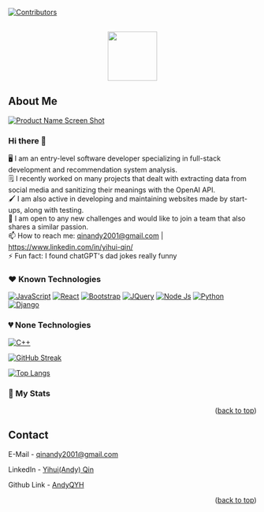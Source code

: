 <a name="readme-top"></a>
<!-- PROJECT SHIELDS -->
[![Contributors][contributors-shield]][contributors-url]

<!-- PROJECT LOGO -->
<br />
<div align="center">
  <a href="https://github.com/AndyQYH/AndyQYH">
      <img src="https://media.giphy.com/media/M9gbBd9nbDrOTu1Mqx/giphy.gif" width="100"/>
  </a>
</div>


<!-- ABOUT THE PROJECT -->
## About Me

[![Product Name Screen Shot][product-screenshot]](https://example.com)

### Hi there 👋

🖥 I am an entry-level software developer specializing in full-stack development and recommendation system analysis.\
🗒 I recently worked on many projects that dealt with extracting data from social media and sanitizing their meanings with the OpenAI API. \
🖌 I am also active in developing and maintaining websites made by start-ups, along with testing. \
👯 I am open to any new challenges and would like to join a team that also shares a similar passion. \
📫 How to reach me: qinandy2001@gmail.com | https://www.linkedin.com/in/yihui-qin/ \
⚡ Fun fact:  I found chatGPT's dad jokes really funny


### ❤ Known Technologies
[![JavaScript][JS.com]][JS-url] [![React][React.js]][React-url] [![Bootstrap][Bootstrap.com]][Bootstrap-url] [![JQuery][JQuery.com]][JQuery-url] [![Node Js][NodeJs.org]][NodeJs-url] [![Python][Python.org]][Python-url] [![Django][Django.com]][Django-url]

### 💔 None Technologies
[![C++][CPP.com]][CPP-url]

[![GitHub Streak](http://github-readme-streak-stats.herokuapp.com?user=AndyQYH&theme=dark&background=000000)](https://git.io/streak-stats)

[![Top Langs](https://github-readme-stats.vercel.app/api/top-langs/?username=AndyQYH&layout=compact&theme=vision-friendly-dark)](https://github.com/anuraghazra/github-readme-stats)

### 💯 My Stats

<p align="right">(<a href="#readme-top">back to top</a>)</p>

<!-- CONTACT -->
## Contact
E-Mail - qinandy2001@gmail.com

LinkedIn - [Yihui(Andy) Qin](https://www.linkedin.com/in/yihui-qin/)

Github Link - [AndyQYH](https://github.com/AndyQYH/AndyQYH)

<p align="right">(<a href="#readme-top">back to top</a>)</p>



<!-- MARKDOWN LINKS & IMAGES -->
<!-- https://www.markdownguide.org/basic-syntax/#reference-style-links -->
[contributors-shield]: https://img.shields.io/github/contributors/AndyQYH/AndyQYH.svg?style=for-the-badge
[contributors-url]: https://github.com/AndyQYH/AndyQYH/graphs/contributors
[forks-shield]: https://img.shields.io/github/forks/AndyQYH/AndyQYH.svg?style=for-the-badge
[forks-url]: https://github.com/AndyQYH/AndyQYH/network/members
[stars-shield]: https://img.shields.io/github/stars/AndyQYH/AndyQYH.svg?style=for-the-badge
[stars-url]: https://github.com/AndyQYH/AndyQYH/stargazers
[issues-shield]: https://img.shields.io/github/issues/AndyQYH/AndyQYH.svg?style=for-the-badge
[issues-url]: https://github.com/AndyQYH/AndyQYH/issues
[license-shield]: https://img.shields.io/github/license/AndyQYH/AndyQYH.svg?style=for-the-badge
[license-url]: https://github.com/AndyQYH/AndyQYH/blob/master/LICENSE.txt
[linkedin-shield]: https://img.shields.io/badge/-LinkedIn-black.svg?style=for-the-badge&logo=linkedin&colorB=555
[linkedin-url]: https://linkedin.com/in/yihui-qin
[product-screenshot]: images/screenshot.png
[JS.com]: https://img.shields.io/badge/JavaScript-000000?style=for-the-badge&logo=javascript&logoColor=F7DF1E
[JS-url]: https://www.javascript.com/
[React.js]: https://img.shields.io/badge/React-20232A?style=for-the-badge&logo=react&logoColor=61DAFB
[React-url]: https://reactjs.org/
[Django.com]: https://img.shields.io/badge/Django-44B78B?style=for-the-badge&logo=django&logoColor=092E20
[Django-url]: https://www.djangoproject.com/
[Angular.io]: https://img.shields.io/badge/Angular-DD0031?style=for-the-badge&logo=angular&logoColor=white
[Angular-url]: https://angular.io/
[Python.org]: https://img.shields.io/badge/Python-3776AB?style=for-the-badge&logo=python&logoColor=FFD846
[Python-url]: https://www.python.org/
[CPP.com]: https://img.shields.io/badge/C++-00599C?style=for-the-badge&logo=cplusplus&logoColor=white
[CPP-url]: https://cplusplus.com/
[Bootstrap.com]: https://img.shields.io/badge/Bootstrap-563D7C?style=for-the-badge&logo=bootstrap&logoColor=white
[Bootstrap-url]: https://getbootstrap.com
[JQuery.com]: https://img.shields.io/badge/jQuery-0769AD?style=for-the-badge&logo=jquery&logoColor=white
[JQuery-url]: https://jquery.com 
[NodeJs.org]: https://img.shields.io/badge/NodeJs-339933?style=for-the-badge&logo=nodedotjs&logoColor=white
[NodeJs-url]: https://nodejs.org/en
